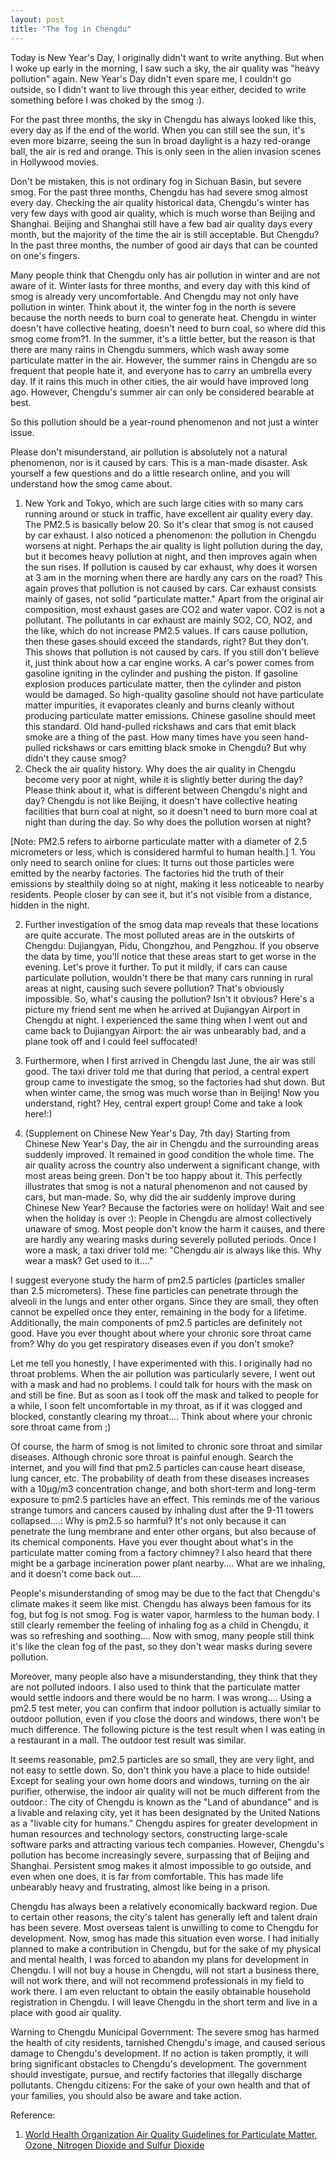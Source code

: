 ```yaml
---
layout: post
title: "The fog in Chengdu"
---
```



Today is New Year's Day, I originally didn't want to write anything. But when I woke up early in the morning, I saw such a sky, the air quality was "heavy pollution" again. New Year's Day didn't even spare me, I couldn't go outside, so I didn't want to live through this year either, decided to write something before I was choked by the smog :).

For the past three months, the sky in Chengdu has always looked like this, every day as if the end of the world. When you can still see the sun, it's even more bizarre, seeing the sun in broad daylight is a hazy red-orange ball, the air is red and orange. This is only seen in the alien invasion scenes in Hollywood movies.

Don't be mistaken, this is not ordinary fog in Sichuan Basin, but severe smog. For the past three months, Chengdu has had severe smog almost every day. Checking the air quality historical data, Chengdu's winter has very few days with good air quality, which is much worse than Beijing and Shanghai. Beijing and Shanghai still have a few bad air quality days every month, but the majority of the time the air is still acceptable. But Chengdu? In the past three months, the number of good air days that can be counted on one's fingers.

Many people think that Chengdu only has air pollution in winter and are not aware of it. Winter lasts for three months, and every day with this kind of smog is already very uncomfortable. And Chengdu may not only have pollution in winter. Think about it, the winter fog in the north is severe because the north needs to burn coal to generate heat. Chengdu in winter doesn't have collective heating, doesn't need to burn coal, so where did this smog come from?1. In the summer, it's a little better, but the reason is that there are many rains in Chengdu summers, which wash away some particulate matter in the air. However, the summer rains in Chengdu are so frequent that people hate it, and everyone has to carry an umbrella every day. If it rains this much in other cities, the air would have improved long ago. However, Chengdu's summer air can only be considered bearable at best.

So this pollution should be a year-round phenomenon and not just a winter issue.

Please don't misunderstand, air pollution is absolutely not a natural phenomenon, nor is it caused by cars. This is a man-made disaster. Ask yourself a few questions and do a little research online, and you will understand how the smog came about.

1. New York and Tokyo, which are such large cities with so many cars running around or stuck in traffic, have excellent air quality every day. The PM2.5 is basically below 20. So it's clear that smog is not caused by car exhaust. I also noticed a phenomenon: the pollution in Chengdu worsens at night. Perhaps the air quality is light pollution during the day, but it becomes heavy pollution at night, and then improves again when the sun rises. If pollution is caused by car exhaust, why does it worsen at 3 am in the morning when there are hardly any cars on the road? This again proves that pollution is not caused by cars. Car exhaust consists mainly of gases, not solid "particulate matter." Apart from the original air composition, most exhaust gases are CO2 and water vapor. CO2 is not a pollutant. The pollutants in car exhaust are mainly SO2, CO, NO2, and the like, which do not increase PM2.5 values. If cars cause pollution, then these gases should exceed the standards, right? But they don't. This shows that pollution is not caused by cars. If you still don't believe it, just think about how a car engine works. A car's power comes from gasoline igniting in the cylinder and pushing the piston. If gasoline explosion produces particulate matter, then the cylinder and piston would be damaged. So high-quality gasoline should not have particulate matter impurities, it evaporates cleanly and burns cleanly without producing particulate matter emissions. Chinese gasoline should meet this standard. Old hand-pulled rickshaws and cars that emit black smoke are a thing of the past. How many times have you seen hand-pulled rickshaws or cars emitting black smoke in Chengdu? But why didn't they cause smog?
2. Check the air quality history. Why does the air quality in Chengdu become very poor at night, while it is slightly better during the day? Please think about it, what is different between Chengdu's night and day? Chengdu is not like Beijing, it doesn't have collective heating facilities that burn coal at night, so it doesn't need to burn more coal at night than during the day. So why does the pollution worsen at night?

[Note: PM2.5 refers to airborne particulate matter with a diameter of 2.5 micrometers or less, which is considered harmful to human health.] 1. You only need to search online for clues: It turns out those particles were emitted by the nearby factories. The factories hid the truth of their emissions by stealthily doing so at night, making it less noticeable to nearby residents. People closer by can see it, but it's not visible from a distance, hidden in the night.

2. Further investigation of the smog data map reveals that these locations are quite accurate. The most polluted areas are in the outskirts of Chengdu: Dujiangyan, Pidu, Chongzhou, and Pengzhou. If you observe the data by time, you'll notice that these areas start to get worse in the evening. Let's prove it further. To put it mildly, if cars can cause particulate pollution, wouldn't there be that many cars running in rural areas at night, causing such severe pollution? That's obviously impossible. So, what's causing the pollution? Isn't it obvious? Here's a picture my friend sent me when he arrived at Dujiangyan Airport in Chengdu at night. I experienced the same thing when I went out and came back to Dujiangyan Airport: the air was unbearably bad, and a plane took off and I could feel suffocated!

3. Furthermore, when I first arrived in Chengdu last June, the air was still good. The taxi driver told me that during that period, a central expert group came to investigate the smog, so the factories had shut down. But when winter came, the smog was much worse than in Beijing! Now you understand, right?
Hey, central expert group! Come and take a look here!:)

4. (Supplement on Chinese New Year's Day, 7th day) Starting from Chinese New Year's Day, the air in Chengdu and the surrounding areas suddenly improved. It remained in good condition the whole time. The air quality across the country also underwent a significant change, with most areas being green. Don't be too happy about it. This perfectly illustrates that smog is not a natural phenomenon and not caused by cars, but man-made. So, why did the air suddenly improve during Chinese New Year? Because the factories were on holiday! Wait and see when the holiday is over :): People in Chengdu are almost collectively unaware of smog. Most people don't know the harm it causes, and there are hardly any wearing masks during severely polluted periods. Once I wore a mask, a taxi driver told me: "Chengdu air is always like this. Why wear a mask? Get used to it...."

I suggest everyone study the harm of pm2.5 particles (particles smaller than 2.5 micrometers). These fine particles can penetrate through the alveoli in the lungs and enter other organs. Since they are small, they often cannot be expelled once they enter, remaining in the body for a lifetime. Additionally, the main components of pm2.5 particles are definitely not good. Have you ever thought about where your chronic sore throat came from? Why do you get respiratory diseases even if you don't smoke?

Let me tell you honestly, I have experimented with this. I originally had no throat problems. When the air pollution was particularly severe, I went out with a mask and had no problems. I could talk for hours with the mask on and still be fine. But as soon as I took off the mask and talked to people for a while, I soon felt uncomfortable in my throat, as if it was clogged and blocked, constantly clearing my throat.... Think about where your chronic sore throat came from ;)

Of course, the harm of smog is not limited to chronic sore throat and similar diseases. Although chronic sore throat is painful enough. Search the internet, and you will find that pm2.5 particles can cause heart disease, lung cancer, etc. The probability of death from these diseases increases with a 10μg/m3 concentration change, and both short-term and long-term exposure to pm2.5 particles have an effect. This reminds me of the various strange tumors and cancers caused by inhaling dust after the 9-11 towers collapsed....: Why is pm2.5 so harmful? It's not only because it can penetrate the lung membrane and enter other organs, but also because of its chemical components. Have you ever thought about what's in the particulate matter coming from a factory chimney? I also heard that there might be a garbage incineration power plant nearby.... What are we inhaling, and it doesn't come back out....

People's misunderstanding of smog may be due to the fact that Chengdu's climate makes it seem like mist. Chengdu has always been famous for its fog, but fog is not smog. Fog is water vapor, harmless to the human body. I still clearly remember the feeling of inhaling fog as a child in Chengdu, it was so refreshing and soothing.... Now with smog, many people still think it's like the clean fog of the past, so they don't wear masks during severe pollution.

Moreover, many people also have a misunderstanding, they think that they are not polluted indoors. I also used to think that the particulate matter would settle indoors and there would be no harm. I was wrong.... Using a pm2.5 test meter, you can confirm that indoor pollution is actually similar to outdoor pollution, even if you close the doors and windows, there won't be much difference. The following picture is the test result when I was eating in a restaurant in a mall. The outdoor test result was similar.

It seems reasonable, pm2.5 particles are so small, they are very light, and not easy to settle down. So, don't think you have a place to hide outside! Except for sealing your own home doors and windows, turning on the air purifier, otherwise, the indoor air quality will not be much different from the outdoor.: The city of Chengdu is known as the "Land of abundance" and is a livable and relaxing city, yet it has been designated by the United Nations as a "livable city for humans." Chengdu aspires for greater development in human resources and technology sectors, constructing large-scale software parks and attracting various tech companies. However, Chengdu's pollution has become increasingly severe, surpassing that of Beijing and Shanghai. Persistent smog makes it almost impossible to go outside, and even when one does, it is far from comfortable. This has made life unbearably heavy and frustrating, almost like being in a prison.

Chengdu has always been a relatively economically backward region. Due to certain other reasons, the city's talent has generally left and talent drain has been severe. Most overseas talent is unwilling to come to Chengdu for development. Now, smog has made this situation even worse. I had initially planned to make a contribution in Chengdu, but for the sake of my physical and mental health, I was forced to abandon my plans for development in Chengdu. I will not buy a house in Chengdu, will not start a business there, will not work there, and will not recommend professionals in my field to work there. I am even reluctant to obtain the easily obtainable household registration in Chengdu. I will leave Chengdu in the short term and live in a place with good air quality.

Warning to Chengdu Municipal Government: The severe smog has harmed the health of city residents, tarnished Chengdu's image, and caused serious damage to Chengdu's development. If no action is taken promptly, it will bring significant obstacles to Chengdu's development. The government should investigate, pursue, and rectify factories that illegally discharge pollutants. Chengdu citizens: For the sake of your own health and that of your families, you should also be aware and take action.

Reference:

1. [World Health Organization Air Quality Guidelines for Particulate Matter, Ozone, Nitrogen Dioxide and Sulfur Dioxide](http://apps.who.int/iris/bitstream/10665/69477/3/WHO_SDE_PHE_OEH_06.02_chi.pdf)